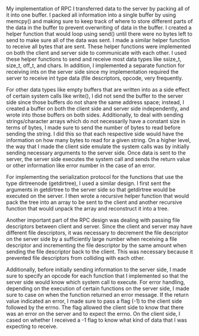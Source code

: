 My implementation of RPC I transferred data to the server by packing all of it into one buffer. I packed all information into a single buffer by using memcpy() and making sure to keep track of where to store different parts of the data in the buffer to prevent overwriting of data in the buffer. I created a helper function that would loop using send() until there were no bytes left to send to make sure all of the data was sent. I made a similar helper function to receive all bytes that are sent. These helper functions were implemented on both the client and server side to communicate with each other. I used these helper functions to send and receive most data types like ssize_t, size_t, off_t, and chars. In addition, I implemented a separate function for receiving ints on the server side since my implementation required the server to receive int type data (file descriptors, opcode, very frequently. 

 For other data types like empty buffers that are written into as a side effect of certain system calls like write(), I did not send the buffer to the server side since those buffers do not share the same address space; instead, I created a buffer on both the client side and server side independently, and wrote into those buffers on both sides. Additionally, to deal with sending strings/character arrays which do not necessarily have a constant size in terms of bytes, I made sure to send the number of bytes to read before sending the string. I did this so that each respective side would have the information on how many bytes to read for a given string.
On a higher level, the way that I made the client side emulate the system calls was by initially sending necessary arguments to the server side. Once data is sent to the server, the server side executes the system call and sends the return value or other information like error number in the case of an error. 	

For implementing the serialization protocol for the functions that use the type dirtreenode (getdirtree), I used a similar design. I first sent the arguments in getdirtree to the server side so that getdirtree would be executed on the server. I then wrote a recursive helper function that would pack the tree into an array to be sent to the client and another recursive function that would unpack the array and reconstruct it into a tree. 

Another important part of the RPC design was dealing with passing file descriptors between client and server. Since the client and server may have different file descriptors, it was necessary to decrement the file descriptor on the server side by a sufficiently large number when receiving a file descriptor and incrementing the file descriptor by the same amount when sending the file descriptor back to the client. This was necessary because it prevented file descriptors from colliding with each other. 

Additionally, before initially sending information to the server side, I made sure to specify an opcode for each function that I implemented so that the server side would know which system call to execute. For error handling, depending on the execution of certain functions on the server side, I made sure to case on when the function returned an error message. If the return value indicated an error, I made sure to pass a flag (-1) to the client side followed by the errno. The flag allowed the client side to know that there was an error on the server and to expect the errno. On the client side, I cased on whether I received a -1 flag to know what kind of data that I was expecting to receive. 

